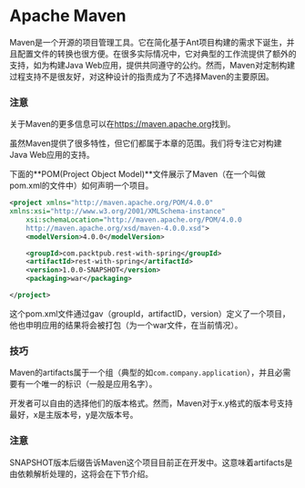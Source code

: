 # Apache Maven

Maven是一个开源的项目管理工具。它在简化基于Ant项目构建的需求下诞生，并且配置文件的转换也很方便。在很多实际情况中，它对典型的工作流提供了额外的支持，如为构建Java Web应用，提供共同遵守的公约。然而，Maven对定制构建过程支持不是很友好，对这种设计的指责成为了不选择Maven的主要原因。

### 注意 ###
关于Maven的更多信息可以在<https://maven.apache.org>找到。

虽然Maven提供了很多特性，但它们都属于本章的范围。我们将专注它对构建Java Web应用的支持。

下面的**POM(Project Object Model)**文件展示了Maven（在一个叫做pom.xml的文件中）如何声明一个项目。

```xml
<project xmlns="http://maven.apache.org/POM/4.0.0"
xmlns:xsi="http://www.w3.org/2001/XMLSchema-instance"
	xsi:schemaLocation="http://maven.apache.org/POM/4.0.0
	http://maven.apache.org/xsd/maven-4.0.0.xsd">
	<modelVersion>4.0.0</modelVersion>

	<groupId>com.packtpub.rest-with-spring</groupId>
	<artifactId>rest-with-spring</artifactId>
	<version>1.0.0-SNAPSHOT</version>
	<packaging>war</packaging>

</project>
```

这个pom.xml文件通过gav（groupId，artifactID，version）定义了一个项目，他也申明应用的结果将会被打包（为一个war文件，在当前情况）。

### 技巧 ###
Maven的artifacts属于一个组（典型的如`com.company.application`），并且必需要有一个唯一的标识（一般是应用名字）。

开发者可以自由的选择他们的版本格式。然而，Maven对于x.y格式的版本号支持最好，x是主版本号，y是次版本号。

### 注意 ###
SNAPSHOT版本后缀告诉Maven这个项目目前正在开发中。这意味着artifacts是由依赖解析处理的，这将会在下节介绍。